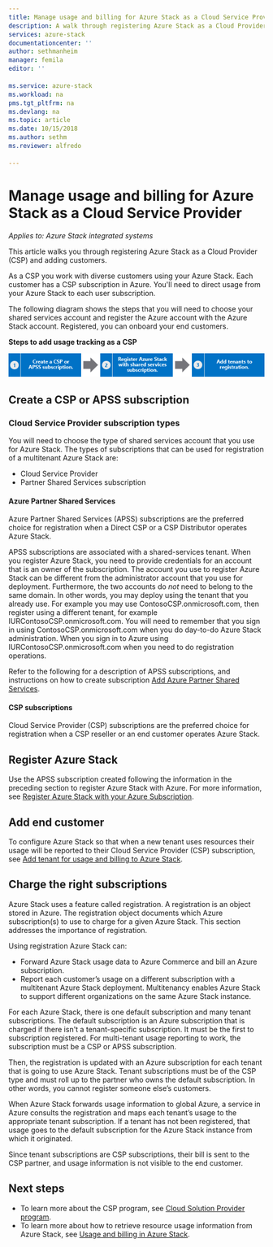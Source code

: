 ```yaml
---
title: Manage usage and billing for Azure Stack as a Cloud Service Provider | Microsoft Docs
description: A walk through registering Azure Stack as a Cloud Provider (CSP) and adding customers for billing.
services: azure-stack
documentationcenter: ''
author: sethmanheim
manager: femila
editor: ''

ms.service: azure-stack
ms.workload: na
pms.tgt_pltfrm: na
ms.devlang: na
ms.topic: article
ms.date: 10/15/2018
ms.author: sethm
ms.reviewer: alfredo

---
```


# Manage usage and billing for Azure Stack as a Cloud Service Provider 

*Applies to: Azure Stack integrated systems*

This article walks you through registering Azure Stack as a Cloud Provider (CSP) and adding customers.

As a CSP you work with diverse customers using your Azure Stack. Each customer has a CSP subscription in Azure. You'll need to direct usage from your Azure Stack to each user subscription.

The following diagram shows the steps that you will need to choose your shared services account and register the Azure account with the Azure Stack account. Registered, you can onboard your end customers.

**Steps to add usage tracking as a CSP**

[ ![Process for enabling usage and management as a Cloud Service Provider](media/azure-stack-add-manage-billing-as-a-csp/process-add-useage-as-a-csp.png "Process for enabling usage and management as a Cloud Service Provider") ](media/azure-stack-add-manage-billing-as-a-csp/process-add-useage-as-a-csp.png#lightbox)

## Create a CSP or APSS subscription

### Cloud Service Provider subscription types

You will need to choose the type of shared services account that you use for Azure Stack. The types of subscriptions that can be used for registration of a multitenant Azure Stack are:

 - Cloud Service Provider 
 - Partner Shared Services subscription 

#### Azure Partner Shared Services

Azure Partner Shared Services (APSS) subscriptions are the preferred choice for registration when a Direct CSP or a CSP Distributor operates Azure Stack.

APSS subscriptions are associated with a shared-services tenant. When you register Azure Stack, you need to provide credentials for an account that is an owner of the subscription. The account you use to register Azure Stack can be different from the administrator account that you use for deployment. Furthermore, the two accounts do *not* need to belong to the same domain. In other words, you may deploy using the tenant that you already use. For example you may use ContosoCSP.onmicrosoft.com, then register using a different tenant, for example IURContosoCSP.onmicrosoft.com. You will need to remember that you sign in using ContosoCSP.onmicrosoft.com when you do day-to-do Azure Stack administration. When you sign in to Azure using IURContosoCSP.onmicrosoft.com when you need to do registration operations.

Refer to the following for a description of APSS subscriptions, and instructions on how to create subscription [Add Azure Partner Shared Services](https://msdn.microsoft.com/partner-center/shared-services).

#### CSP subscriptions

Cloud Service Provider (CSP) subscriptions are the preferred choice for registration when a CSP reseller or an end customer operates  Azure Stack.

## Register Azure Stack

Use the APSS subscription created following the information in the preceding section to register Azure Stack with Azure. For more information, see [Register Azure Stack with your Azure Subscription](azure-stack-registration.md).

## Add end customer

To configure Azure Stack so that when a new tenant uses resources their usage will be reported to their Cloud Service Provider (CSP) subscription, see [Add tenant for usage and billing to Azure Stack](azure-stack-csp-howto-register-tenants.md).

## Charge the right subscriptions

Azure Stack uses a feature called registration. A registration is an object stored in Azure. The registration object documents which Azure subscription(s) to use to charge for a given Azure Stack. This section addresses the importance of registration.

Using registration Azure Stack can:
 - Forward Azure Stack usage data to Azure Commerce and bill an Azure subscription.
 - Report each customer’s usage on a different subscription with a multitenant Azure Stack deployment. Multitenancy enables Azure Stack to support different organizations on the same Azure Stack instance.

For each Azure Stack, there is one default subscription and many tenant subscriptions. The default subscription is an Azure subscription that is charged if there isn't a tenant-specific subscription. It must be the first to subscription registered. For multi-tenant usage reporting to work, the subscription must be a CSP or APSS subscription.

Then, the registration is updated with an Azure subscription for each tenant that is going to use Azure Stack. Tenant subscriptions must be of the CSP type and must roll up to the partner who owns the default subscription. In other words, you cannot register someone else’s customers.

When Azure Stack forwards usage information to global Azure, a service in Azure consults the registration and maps each tenant’s usage to the appropriate tenant subscription. If a tenant has not been registered, that usage goes to the default subscription for the Azure Stack instance from which it originated.

Since tenant subscriptions are CSP subscriptions, their bill is sent to the CSP partner, and usage information is not visible to the end customer.

## Next steps

 - To learn more about the CSP program, see [Cloud Solution Provider program](https://partner.microsoft.com/solutions/microsoft-cloud-solutions).
 - To learn more about how to retrieve resource usage information from Azure Stack, see [Usage and billing in Azure Stack](azure-stack-billing-and-chargeback.md).
